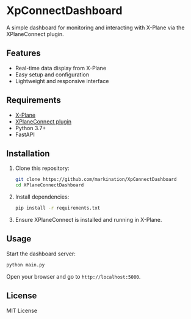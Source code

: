 # XpConnectDashboard
  
A simple dashboard for monitoring and interacting with X-Plane via the XPlaneConnect plugin.

## Features

- Real-time data display from X-Plane
- Easy setup and configuration
- Lightweight and responsive interface

## Requirements

- [X-Plane](https://www.x-plane.com/)
- [XPlaneConnect plugin](https://github.com/nasa/XPlaneConnect)
- Python 3.7+
- FastAPI

## Installation

1. Clone this repository:
   ```bash
   git clone https://github.com/markination/XpConnectDashboard
   cd XPlaneConnectDashboard
   ```
2. Install dependencies:
   ```bash
   pip install -r requirements.txt
   ```
3. Ensure XPlaneConnect is installed and running in X-Plane.

## Usage

Start the dashboard server:
```bash
python main.py
```
Open your browser and go to `http://localhost:5000`.

## License

MIT License
